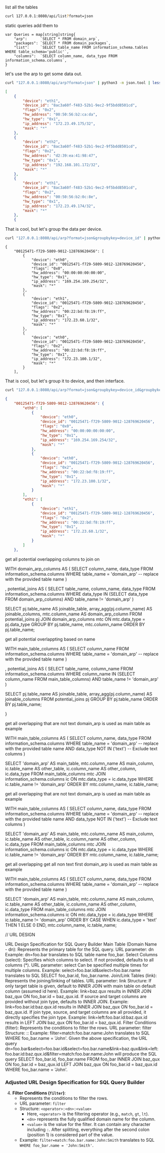 

list all the tables
```bash
curl 127.0.0.1:8080/api/list?format=json
```


static queries
  add them to 
```
var Queries = map[string]string{
    "arp":      `SELECT * FROM domain_arp`,
    "packages": `SELECT * FROM domain_packages`,
    "list":     `SELECT table_name FROM information_schema.tables WHERE table_schema='public'`,
    "columns":  `SELECT column_name, data_type FROM information_schema.columns`,
}
```

let's use the arp to get some data out.
```bash
curl "127.0.0.1:8080/api/arp?format=json" | python3 -m json.tool | less
```
```json
[
    {
        "device": "eth1",
        "device_id": "8ac3a60f-f483-52b1-9ec2-9f5bdd8501cd",
        "flags": "0x2",
        "hw_address": "00:50:56:b2:ca:da",
        "hw_type": "0x1",
        "ip_address": "172.23.49.175/32",
        "mask": "*"
    },
    {
        "device": "eth2",
        "device_id": "8ac3a60f-f483-52b1-9ec2-9f5bdd8501cd",
        "flags": "0x2",
        "hw_address": "d2:39:ea:41:98:47",
        "hw_type": "0x1",
        "ip_address": "192.168.101.172/32",
        "mask": "*"
    },
    {
        "device": "eth1",
        "device_id": "8ac3a60f-f483-52b1-9ec2-9f5bdd8501cd",
        "flags": "0x2",
        "hw_address": "00:50:56:b2:0c:8e",
        "hw_type": "0x1",
        "ip_address": "172.23.49.174/32",
        "mask": "*"
    },
    {
```




That is cool, but let's group the data per device.
```bash
curl "127.0.0.1:8080/api/arp?format=json&groupbykey=device_id" | python3 -m json.tool | less
```
```
{
    "00125471-f729-5809-9012-128769620456": [
        {
            "device": "eth0",
            "device_id": "00125471-f729-5809-9012-128769620456",
            "flags": "0x0",
            "hw_address": "00:00:00:00:00:00",
            "hw_type": "0x1",
            "ip_address": "169.254.169.254/32",
            "mask": "*"
        },
        {
            "device": "eth1",
            "device_id": "00125471-f729-5809-9012-128769620456",
            "flags": "0x2",
            "hw_address": "00:22:bd:f8:19:ff",
            "hw_type": "0x1",
            "ip_address": "172.23.60.1/32",
            "mask": "*"
        },
        {
            "device": "eth0",
            "device_id": "00125471-f729-5809-9012-128769620456",
            "flags": "0x2",
            "hw_address": "00:22:bd:f8:19:ff",
            "hw_type": "0x1",
            "ip_address": "172.23.100.1/32",
            "mask": "*"
        }
    ],
```



That is cool, but let's group it to device, and then interface.
```bash
curl "127.0.0.1:8080/api/arp?format=json&groupbykey=device_id&groupbykey2=device" | python3 -m json.tool  | less
```

```json
{
    "00125471-f729-5809-9012-128769620456": {
        "eth0": [
            {
                "device": "eth0",
                "device_id": "00125471-f729-5809-9012-128769620456",
                "flags": "0x0",
                "hw_address": "00:00:00:00:00:00",
                "hw_type": "0x1",
                "ip_address": "169.254.169.254/32",
                "mask": "*"
            },
            {
                "device": "eth0",
                "device_id": "00125471-f729-5809-9012-128769620456",
                "flags": "0x2",
                "hw_address": "00:22:bd:f8:19:ff",
                "hw_type": "0x1",
                "ip_address": "172.23.100.1/32",
                "mask": "*"
            }
        ],
        "eth1": [
            {
                "device": "eth1",
                "device_id": "00125471-f729-5809-9012-128769620456",
                "flags": "0x2",
                "hw_address": "00:22:bd:f8:19:ff",
                "hw_type": "0x1",
                "ip_address": "172.23.60.1/32",
                "mask": "*"
            }
        ]
    },
```
get all potential overlapping columns to join on


WITH domain_arp_columns AS (
    SELECT column_name, data_type
    FROM information_schema.columns
    WHERE table_name = 'domain_arp' -- replace with the provided table name
)

, potential_joins AS (
    SELECT 
        table_name, 
        column_name,
        data_type
    FROM information_schema.columns 
    WHERE data_type IN (SELECT data_type FROM domain_arp_columns)
    AND table_name != 'domain_arp'
)

SELECT 
    pj.table_name AS joinable_table, 
    array_agg(pj.column_name) AS joinable_columns,
    mtc.column_name AS domain_arp_column
FROM potential_joins pj
JOIN domain_arp_columns mtc ON mtc.data_type = pj.data_type
GROUP BY pj.table_name, mtc.column_name
ORDER BY pj.table_name;



get all potential overlappting based on name

WITH main_table_columns AS (
    SELECT column_name
    FROM information_schema.columns
    WHERE table_name = 'domain_arp' -- replace with the provided table name
)

, potential_joins AS (
    SELECT 
        table_name, 
        column_name
    FROM information_schema.columns 
    WHERE column_name IN (SELECT column_name FROM main_table_columns)
    AND table_name != 'domain_arp'
)

SELECT 
    pj.table_name AS joinable_table, 
    array_agg(pj.column_name) AS joinable_columns
FROM potential_joins pj
GROUP BY pj.table_name
ORDER BY pj.table_name;

}



get all overlapping that are not text
domain_arp is used as main table as example

WITH main_table_columns AS (
    SELECT column_name, data_type
    FROM information_schema.columns
    WHERE table_name = 'domain_arp' -- replace with the provided table name
    AND data_type NOT IN ('text') -- Exclude text columns
)

SELECT 
    'domain_arp' AS main_table,
    mtc.column_name AS main_column,
    ic.table_name AS other_table,
    ic.column_name AS other_column,
    ic.data_type
FROM main_table_columns mtc
JOIN information_schema.columns ic ON mtc.data_type = ic.data_type
WHERE ic.table_name != 'domain_arp'
ORDER BY mtc.column_name, ic.table_name;



get all overlapping that are not text
domain_arp is used as main table as example

WITH main_table_columns AS (
    SELECT column_name, data_type
    FROM information_schema.columns
    WHERE table_name = 'domain_arp' -- replace with the provided table name
    AND data_type NOT IN ('text') -- Exclude text columns
)

SELECT 
    'domain_arp' AS main_table,
    mtc.column_name AS main_column,
    ic.table_name AS other_table,
    ic.column_name AS other_column,
    ic.data_type
FROM main_table_columns mtc
JOIN information_schema.columns ic ON mtc.data_type = ic.data_type
WHERE ic.table_name != 'domain_arp'
ORDER BY mtc.column_name, ic.table_name;



get all overlapping get all non text first
domain_arp is used as main table as example

WITH main_table_columns AS (
    SELECT column_name, data_type
    FROM information_schema.columns
    WHERE table_name = 'domain_arp' -- replace with the provided table name
)

SELECT 
    'domain_arp' AS main_table,
    mtc.column_name AS main_column,
    ic.table_name AS other_table,
    ic.column_name AS other_column,
    ic.data_type
FROM main_table_columns mtc
JOIN information_schema.columns ic ON mtc.data_type = ic.data_type
WHERE ic.table_name != 'domain_arp'
ORDER BY 
    CASE WHEN ic.data_type = 'text' THEN 1 ELSE 0 END,
    mtc.column_name, 
    ic.table_name;









// URL DESIGN

URL Design Specification for SQL Query Builder
Main Table (Domain Name - dn):
Represents the primary table for the SQL query.
URL parameter: dn
Example: dn=foo.bar translates to SQL table name foo_bar.
Select Columns (select):
Specifies which columns to select. If not provided, defaults to all columns (*).
URL parameter: select
Can be specified multiple times for multiple columns.
Example: select=foo.bar.id&select=foo.bar.name translates to SQL SELECT foo_bar.id, foo_bar.name.
Join/Link Tables (link):
Represents the joining/linking of tables.
URL parameter: link
Structure:
If only target table is given, default to INNER JOIN with main table on default column (assumed id here). Example: link=baz.qux results in INNER JOIN baz_qux ON foo_bar.id = baz_qux.id.
If source and target columns are provided without join type, defaults to INNER JOIN. Example: link=foo.bar.id:baz.qux.id results in INNER JOIN baz_qux ON foo_bar.id = baz_qux.id.
If join type, source, and target columns are all provided, it directly specifies the join type. Example: link=left:foo.bar.id:baz.qux.id results in LEFT JOIN baz_qux ON foo_bar.id = baz_qux.id.
Filter Conditions (filter):
Represents the conditions to filter the rows.
URL parameter: filter
Structure: <operator>:<column>:<value>
Example: filter=match:foo.bar.name:John translates to SQL WHERE foo_bar.name = 'John'.
Given the above specification, the URL query dn=foo.bar&select=foo.bar.id&select=foo.bar.name&link=baz.qux&link=left:foo.bar.id:baz.qux.id&filter=match:foo.bar.name:John will produce the SQL query SELECT foo_bar.id, foo_bar.name FROM foo_bar INNER JOIN baz_qux ON foo_bar.id = baz_qux.id LEFT JOIN baz_qux ON foo_bar.id = baz_qux.id WHERE foo_bar.name = 'John'.



### Adjusted URL Design Specification for SQL Query Builder

4. **Filter Conditions (`filter`)**:
   - Represents the conditions to filter the rows.
   - URL parameter: `filter`
   - Structure: `<operator>:<dn>:<value>`
     - Here, `<operator>` is the filtering operator (e.g., `match`, `gt`, `lt`).
     - `<dn>` represents the fully qualified domain name for the column.
     - `<value>` is the value for the filter. It can contain any character including `:`. After splitting, everything after the second colon (position 1) is considered part of the value.
   - Example: `filter=match:foo.bar.name:John:Smith` translates to SQL `WHERE foo_bar.name = 'John:Smith'`.


